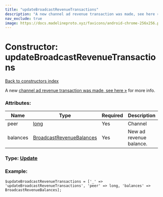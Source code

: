```yaml
---
title: "updateBroadcastRevenueTransactions"
description: "A new channel ad revenue transaction was made, see here » for more info."
nav_exclude: true
image: https://docs.madelineproto.xyz/favicons/android-chrome-256x256.png
---
```

# Constructor: updateBroadcastRevenueTransactions  
[Back to constructors index](/API_docs/constructors/index.html)



A new [channel ad revenue transaction was made, see here »](https://core.telegram.org/api/revenue#revenue-statistics) for more info.

### Attributes:

| Name     |    Type       | Required | Description |
|----------|---------------|----------|-------------|
|peer|[long](/API_docs/types/long.html) | Yes|Channel|
|balances|[BroadcastRevenueBalances](/API_docs/types/BroadcastRevenueBalances.html) | Yes|New ad revenue balance.|



### Type: [Update](/API_docs/types/Update.html)


### Example:

```
$updateBroadcastRevenueTransactions = ['_' => 'updateBroadcastRevenueTransactions', 'peer' => long, 'balances' => BroadcastRevenueBalances];
```  
